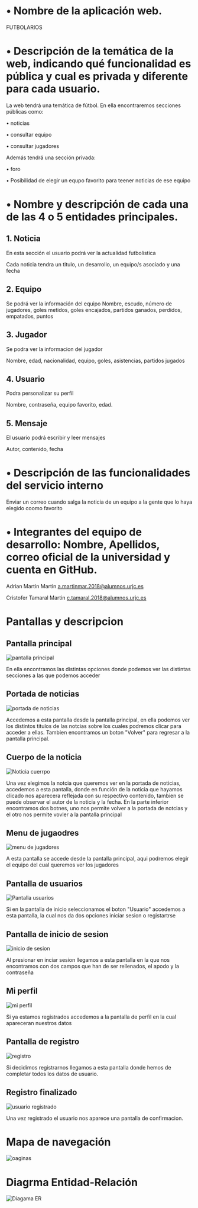 # • Nombre de la aplicación web.
FUTBOLARIOS

# • Descripción de la temática de la web, indicando qué funcionalidad es pública y cual es privada y diferente para cada usuario.

La web tendrá una temática de fútbol.
En ella encontraremos secciones públicas como:

 • noticias
 
 • consultar equipo 
 
 • consultar jugadores
 
Además tendrá una sección privada:

 • foro
 
 • Posibilidad de elegir un equpo favorito para teener noticias de ese equipo

# • Nombre y descripción de cada una de las 4 o 5 entidades principales.

## 1. Noticia

En esta sección el usuario podrá ver la actualidad futbolística

Cada noticia tendra un titulo, un desarrollo, un equipo/s asociado y una fecha 

## 2. Equipo

Se podrá ver la información del equipo
Nombre, escudo, número de jugadores, goles metidos, goles encajados, partidos ganados, perdidos, empatados, puntos

## 3. Jugador

Se podra ver la informacion del jugador

Nombre, edad, nacionalidad, equipo, goles, asistencias, partidos jugados

## 4. Usuario

Podra personalizar su perfil

Nombre, contraseña, equipo favorito, edad.

## 5. Mensaje

El usuario podrá escribir y leer mensajes

Autor, contenido, fecha

# • Descripción de las funcionalidades del servicio interno

Enviar un correo cuando salga la noticia de un equipo a la gente que lo haya elegido coomo favorito


# • Integrantes del equipo de desarrollo: Nombre, Apellidos, correo oficial de la universidad y cuenta en GitHub.

Adrian Martin Martin 	   	a.martinmar.2018@alumnos.urjc.es	

Cristofer Tamaral Martin	 c.tamaral.2018@alumnos.urjc.es



# Pantallas y descripcion

## Pantalla principal
![pantalla principal](https://user-images.githubusercontent.com/77276107/110661461-e1650800-81c4-11eb-98e6-76cea64df23a.png)

En ella encontramos las distintas opciones donde podemos ver las distintas secciones a las que podemos acceder

## Portada de noticias
![portada de noticias](https://user-images.githubusercontent.com/77276107/110661809-36088300-81c5-11eb-94cf-c0dd837ac64b.png)

Accedemos a esta pantalla desde la pantalla principal, en ella podemos ver los distintos titulos de las notcias sobre los cuales podremos clicar para acceder a ellas. Tambien encontramos un boton "Volver" para regresar a la pantalla principal.

## Cuerpo de la noticia
![Noticia cuerrpo](https://user-images.githubusercontent.com/77276107/110663035-63a1fc00-81c6-11eb-8326-a574ee838a50.png)

Una vez elegimos la notcia que queremos ver en la portada de noticias, accedemos a esta pantalla, donde en función de la noticia que hayamos clicado nos aparecera reflejada con su respectivo contenido, tambien se puede observar el autor de la noticia y la fecha. En la parte inferior encontramos dos botnes, uno nos permite volver a la portada de notcias y el otro nos permite vovler a la pantalla principal

## Menu de jugaodres
![menu de jugadores](https://user-images.githubusercontent.com/77276107/110694050-70374c00-81e8-11eb-8022-6cbdf14de77e.png)

A esta pantalla se accede desde la pantalla principal, aqui podremos elegir el equipo del cual queremos ver los jugadores

## Pantalla de usuarios
![Pantalla usuarios](https://user-images.githubusercontent.com/77276107/110694453-e63bb300-81e8-11eb-8cac-37da8404b22d.png)

Si en la pantalla de inicio seleccionamos el boton "Usuario" accedemos a esta pantalla, la cual nos da dos opciones iniciar sesion o registartrse

## Pantalla de inicio de sesion
![inicio de sesion](https://user-images.githubusercontent.com/77276107/110695199-dbcde900-81e9-11eb-8a6e-ce5b048ba1cc.png)

Al presionar en inciar sesion llegamos a esta pantalla en la que nos encontramos con dos campos que han de ser rellenados, el apodo y la contraseña

## Mi perfil
![mi perfil](https://user-images.githubusercontent.com/77276107/110696142-03718100-81eb-11eb-98dd-25f55fd4cc53.png)

Si ya estamos registrados accedemos a la pantalla de perfil en la cual apareceran nuestros datos

## Pantalla de registro
![registro](https://user-images.githubusercontent.com/77276107/110695849-a70e6180-81ea-11eb-853e-f40e9e728c10.png)

Si decidimos registrarnos llegamos a esta pantalla donde hemos de completar todos los datos de usuario.

## Registro finalizado
![usuario registrado](https://user-images.githubusercontent.com/77276107/110696255-22701300-81eb-11eb-8e50-c661dd257a99.png)

Una vez registrado el usuario nos aparece una pantalla de confirmacion.

# Mapa de navegación
![oaginas](https://user-images.githubusercontent.com/77276107/110710264-da0e2080-81fd-11eb-8027-028ba12d8ccb.png)

# Diagrma Entidad-Relación

![Diagama ER](https://user-images.githubusercontent.com/78878606/110733703-b7443200-8226-11eb-9b2e-23281e629d53.jpg)

